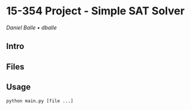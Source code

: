 
# 15-354 Project - Simple SAT Solver
_Daniel Balle • dballe_

## Intro

## Files


## Usage

	python main.py [file ...]

